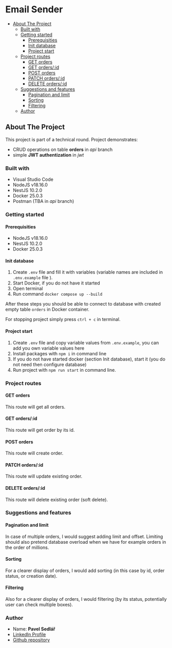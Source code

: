 # Email Sender

- [About The Project](#about-the-project)
   * [Built with](#built-with)
   * [Getting started](#getting-started)
      + [Prerequisities](#prerequisities)
      + [Init database](#init-database)
      + [Project start](#project-start)
   * [Project routes](#project-routes)
      + [GET orders](#get-orders)
      + [GET orders/:id](#get-ordersid)
      + [POST orders](#post-orders)
      + [PATCH orders/:id](#patch-ordersid)
      + [DELETE orders/:id](#delete-ordersid)
   * [Suggestions and features](#suggestions-and-features)
      + [Pagination and limit](#pagination-and-limit)
      + [Sorting](#sorting)
      + [Filtering](#filtering)
   * [Author](#author)

## About The Project

This project is part of a technical round. Project demonstrates:
- CRUD operations on table **orders** in _api_ branch 
- simple **JWT authentization** in _jwt_

### Built with

- Visual Studio Code
- NodeJS v18.16.0
- NestJS 10.2.0
- Docker 25.0.3
- Postman (TBA in _api_ branch)

### Getting started

#### Prerequisities

- NodeJS v18.16.0
- NestJS 10.2.0
- Docker 25.0.3

#### Init database

1. Create `.env` file and fill it with variables (variable names are included in `.env.example` file ). 
2. Start Docker, if you do not have it started
3. Open terminal
4. Run command `docker compose up --build`

After these steps you should be able to connect to database with created empty table `orders` in Docker container.

For stopping project simply press `ctrl + c` in terminal.

#### Project start

1. Create `.env` file and copy variable values from `.env.example`, you can add you own variable values here
2. Install packages with `npm i` in command line
3. If you do not have started docker (section Init database), start it (you do not need then configure database)
4. Run project with `npm run start` in command line.

### Project routes

#### GET orders

This route will get all orders.

#### GET orders/:id

This route will get order by its id.

#### POST orders

This route will create order.

#### PATCH orders/:id

This route will update existing order.

#### DELETE orders/:id

This route will delete existing order (soft delete).

### Suggestions and features

#### Pagination and limit

In case of multiple orders, I would suggest adding limit and offset. Limiting should also pretend database overload when we have for example orders in the order of millions.

#### Sorting

For a clearer display of orders, I would add sorting (in this case by id, order status, or creation date).

#### Filtering

Also for a clearer display of orders, I would filtering (by its status, potentially user can check multiple boxes).

### Author

- Name: **Pavel Sedlář**
- <a href="https://www.linkedin.com/in/pavel-sedl%C3%A1%C5%99-574039117/">LinkedIn Profile</a>
- <a href="https://github.com/pauwelcz/objedname_task">Github repository</a>